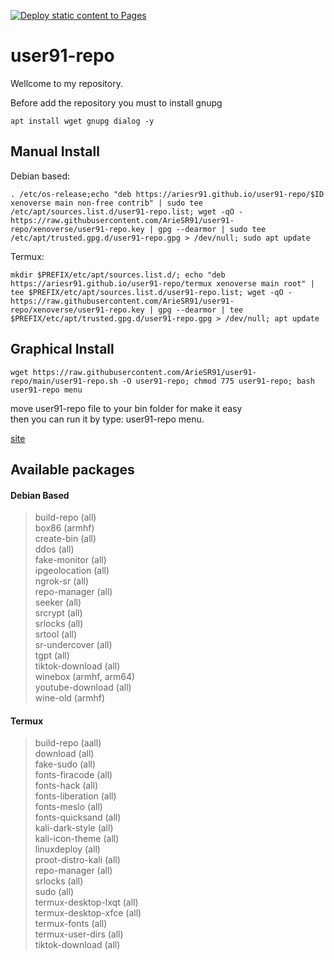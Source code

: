 [![Deploy static content to Pages](https://github.com/ArieSR91/user91-repo/actions/workflows/static.yml/badge.svg?branch=xenoverse&event=deployment_status)](https://github.com/ArieSR91/user91-repo/actions/workflows/static.yml)
# user91-repo
Wellcome to my repository.

Before add the repository you must to install gnupg
```
apt install wget gnupg dialog -y
```
## Manual Install
Debian based:
```
. /etc/os-release;echo "deb https://ariesr91.github.io/user91-repo/$ID xenoverse main non-free contrib" | sudo tee /etc/apt/sources.list.d/user91-repo.list; wget -qO - https://raw.githubusercontent.com/ArieSR91/user91-repo/xenoverse/user91-repo.key | gpg --dearmor | sudo tee /etc/apt/trusted.gpg.d/user91-repo.gpg > /dev/null; sudo apt update
```
Termux:
```
mkdir $PREFIX/etc/apt/sources.list.d/; echo "deb https://ariesr91.github.io/user91-repo/termux xenoverse main root" | tee $PREFIX/etc/apt/sources.list.d/user91-repo.list; wget -qO - https://raw.githubusercontent.com/ArieSR91/user91-repo/xenoverse/user91-repo.key | gpg --dearmor | tee $PREFIX/etc/apt/trusted.gpg.d/user91-repo.gpg > /dev/null; apt update
```
## Graphical Install
```
wget https://raw.githubusercontent.com/ArieSR91/user91-repo/main/user91-repo.sh -O user91-repo; chmod 775 user91-repo; bash user91-repo menu
```
move user91-repo file to your bin folder for make it easy\
then you can run it by type: user91-repo menu.

[site](https://ariesr91.github.io/user91-repo/)
## Available packages
#### Debian Based
> build-repo (all) \
box86 (armhf) \
create-bin (all) \
ddos (all) \
fake-monitor (all) \
ipgeolocation (all) \
ngrok-sr (all) \
repo-manager (all) \
seeker (all) \
srcrypt (all) \
srlocks (all) \
srtool (all) \
sr-undercover (all) \
tgpt (all) \
tiktok-download (all) \
winebox (armhf, arm64) \
youtube-download (all) \
> wine-old (armhf) 
#### Termux
> build-repo (aall) \
download (all) \
fake-sudo (all) \
fonts-firacode (all) \
fonts-hack (all) \
fonts-liberation (all) \
fonts-meslo (all) \
fonts-quicksand (all) \
kali-dark-style (all) \
kali-icon-theme (all) \
linuxdeploy (all) \
proot-distro-kali (all) \
repo-manager (all) \
srlocks (all) \
sudo (all) \
termux-desktop-lxqt (all) \
termux-desktop-xfce (all) \
termux-fonts (all) \
termux-user-dirs (all) \
> tiktok-download (all)
